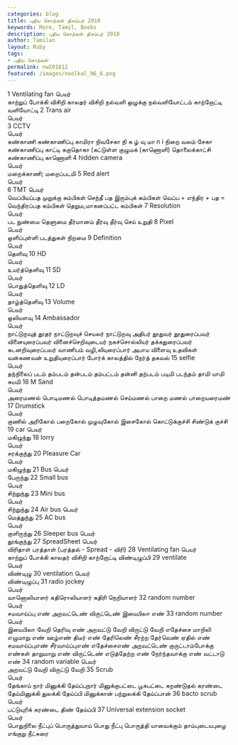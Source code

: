 ```yaml
---  
categories: blog  
title: புதிய சொற்கள் திசம்பர் 2018
keywords: More, Tamil, Books  
description: புதிய சொற்கள் திசம்பர் 2018
author: Tamilan  
layout: Ruby  
tags:     
- புதிய சொற்கள்
permalink: nw201812  
featured: /images/noolkal_96_6.png  
---  
```


1	Ventilating fan	
பெயர்	
	காற்றுப் போக்கி விசிறி
	காலதர் விசிறி
	நல்வளி ஒழுக்கு
	நல்வளியோட்டம்
	காற்றோட்டி
	வளியோட்டி 
2	Trans air	
பெயர்	
3	CCTV	
பெயர்	
	கண்காணி
	கண்காணிப்பு காமிரா
	நிவசேகா
	நி க ழ் வு மா n i
	நிறை வலம் சேகா 
	கண்காணிப்பு காட்டி
	ககுதொகா (கட்டுள்ள குழுமக் (காணொளி) தொலைக்காட்சி
	கண்காணிப்பு காணொளி
4	hidden camera	
பெயர்	
	மறைக்காணி; 
	மறைப்படமி 
5	Red alert	
பெயர்	
6	TMT	
பெயர்	
	வெப்பியப்பத முறுக்கு கம்பிகள்
	செந்தீ பத இரும்புக் கம்பிகள்
	வெப்ப + எந்திர + பத = வெந்திரப்பத கம்பிகள்
	தெறும,மாகனப்பட்ட கம்பிகள்
7	Resolution	
பெயர்	
	பட நுண்மை
	தெளுமை
	தீர்மானம்
	தீர்வு
	தீர்வு செய்
	உறுதி 
8	Pixel	
பெயர்	
	ஒளிப்புள்ளி
	படத்துகள்
	நிறமை
9	Definition	
பெயர்	
	தெளிவு
10	HD	
பெயர்	
	உயர்த்தெளிவு
11	SD	
பெயர்	
	பொதுத்தெளிவு
12	LD	
பெயர்	
	தாழ்த்தெளிவு
13	Volume	
பெயர்	
	ஒலியளவு	
14	Ambassador	
பெயர்	
	நாட்டுறவுத் தூதர்
	நாட்டுறவுச் செயலர்
	நாட்டுறவு அதிபர்
	தூதுவர்
	தூதுரைப்பவர்
	வினையுரைப்பவர்
	வினைச்செறிவுடையர்
	நகச்சாெல்லியர்
	தக்கதுரைப்பவர்
	கடனறிவுரைப்பவர் வாணிபம்
	வழி,லியுரைப்பார் அபாய விளைவு உதவிகள்
	வன்கணவன்
	உறுதியுரைப்பார் போர்க் காலத்தில் நேர்த் தகவல்
15	selfie	
பெயர்	
	தந்நிலைப் படம்
	தம்படம்
	தன்படம்
	தம்பட்டம்
	தன்னி
	தற்படம்
	படிமி
	படந்தம்
	தாமி
	யாமி 
	சுயமி 
16	M Sand	
பெயர்	
	அரைமணல்
	பொடிமணல்
	பொடித்தமணல்
	செய்மணல்
	பாறை மணல்
	பாறையரைமண்
17	Drumstick	
பெயர்	
	குணில்
	அரிகோல்
	பறைகோல்
	முழவுகோல்
	இசைகோல்
	கொட்டுக்குச்சி
	சிண்டுக் குச்சி
19	car	
பெயர்	
	மகிழுந்து
18	lorry	
	பெயர்	
	சரக்குந்து
20	Pleasure Car	
பெயர்	
	மகிழுந்து
21	Bus	
பெயர்	
	பேருந்து
22	Small bus	
பெயர்	
	சிற்றுந்து
23	Mini bus	
பெயர்	
	சிற்றுந்து
24	Air bus	
பெயர்	
	மெத்துந்து
25	AC bus	
பெயர்	
	குளிருந்து
26	Sleeper bus	
பெயர்	
	தூங்குந்து
27	SpreadSheet	
பெயர்	
	விரிதாள்
	பரத்தாள் (பரத்தல் - Spread - விரி)
28	Ventilating fan	
பெயர்	
	காற்றுப் போக்கி
	காலதர் விசிறி
	காற்றோட்டி
	விண்டிழுப்பி
29	ventilate	
பெயர்	
	விண்டிழு
30	ventilation	
பெயர்	
	விண்டிழுப்பு
31	radio jockey	
பெயர்	
	வானொலியாளர்
	கதிரொலியாளர் 
	கதிரி நெறியாளர் 
32	random number	
பெயர்	
	சமவாய்ப்பு எண்
	அறவட்டெண்
	விருட்டெண்
	இயைபிலா எண் 
33	random number	
பெயர்	
	இயைபிலா வேறி
	தெரிவு எண்
	அறவட்டு வேறி
	விருட்டு வேறி
	எதேச்சை மாறிலி
	எழுமாறு எண்
	ஊழ்எண்
	திடீர் எண்
	தேரிலெண்
	சீரற்ற தேர்வெண்
	ஏதில் எண்
	சமவாய்ப்புஎண்
	சீர்வாய்ப்புஎண்
	எதேச்சைஎண்
	அறவட்டெண்
	குருட்டாம்போக்கு எண்கள்
	தாறுமாறு எண்
	விருட்டெண்
	எடுத்தேற்ற எண்
	நேர்ந்தவாக்கு எண்
	வட்டாடு எண்
34	random variable	
பெயர்	
	அறவட்டு வேறி
	விருட்டு வேறி
35	Scrub	
பெயர்	
	தேங்காய் நார்
	மினுக்கி
	தேய்ப்புநார்
	மினுக்குபட்டை
	பூசுபட்டை
	கறண்டுதல்
	கரண்டை
	தேய்மினுக்கி
	துலக்கி
	தேய்ப்பி
	மினுக்கான்
	பற்றுலக்கி
	தேய்ப்பான் 
36	bacto scrub	
பெயர்	
	பட்டுயுரிக் கரண்டை
	திண் தேய்ப்பி
37	Universal extension socket	
பெயர்	
	பொதுநிலை நீட்புப் பொருத்துவாய்
	பொது நீட்பு பொருத்தி
	யாவைக்கும் தாம்புடையபுழை
	எங்குறு நீட்சுரை 
